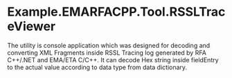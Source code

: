 # Example.EMARFACPP.Tool.RSSLTraceViewer
 The utility is console application which was designed for decoding and converting XML Fragments inside RSSL Tracing log generated by RFA C++/.NET and EMA/ETA C/C++. It can decode Hex string inside fieldEntry to the actual value according to data type from data dictionary.
